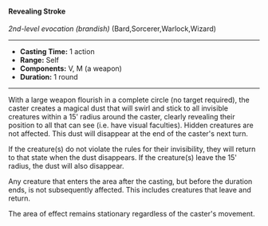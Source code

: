 #### Revealing Stroke
*2nd-level evocation* *(brandish)* (Bard,Sorcerer,Warlock,Wizard)
___
- **Casting Time:** 1 action
- **Range:** Self
- **Components:** V, M (a weapon)
- **Duration:** 1 round
---
With a large weapon flourish in a complete circle (no target required), the caster creates a magical dust that will swirl and stick to all invisible creatures within a 15' radius around the caster, clearly revealing their position to all that can see (i.e. have visual faculties). Hidden creatures are not affected. This dust will disappear at the end of the caster's next turn. 

If the creature(s) do not violate the rules for their invisibility, they will return to that state when the dust disappears. If the creature(s) leave the 15' radius, the dust will also disappear.

Any creature that enters the area after the casting, but before the duration ends, is not subsequently affected. This includes creatures that leave and return. 

The area of effect remains stationary regardless of the caster's movement.
